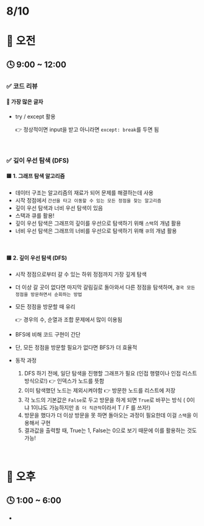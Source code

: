 # 8/10

# 🌇 오전

## 🕓 9:00 ~ 12:00

### ✅ 코드 리뷰

#### 📁 가장 많은 글자

- try / except 활용

  👉 정상적이면 input을 받고 아니라면 `except: break`를 두면 됨

<br>



### ✅ 깊이 우선 탐색 (DFS)

 #### 🟨 1. 그래프 탐색 알고리즘

- 데이터 구조는 알고리즘의 재료가 되어 문제를 해결하는데 사용
- 시작 정점에서 `간선을 타고 이동할 수 있는 모든 정점을 찾는 알고리즘`
- 깊이 우선 탐색과 너비 우선 탐색이 있음
- 스택과 큐를 활용!
- 깊이 우선 탐색은 그래프의 깊이를 우선으로 탐색하기 위해 `스택`의 개념 활용
- 너비 우선 탐색은 그래프의 너비를 우선으로 탐색하기 위해 `큐`의 개념 활용

<br>



#### 🟨 2. 깊이 우선 탐색 (DFS)

- 시작 정점으로부터 갈 수 있는 하위 정점까지 가장 깊게 탐색

- 더 이상 갈 곳이 없다면 마지막 갈림길로 돌아와서 다른 정점을 탐색하며, `결국 모든 정점을 방문하면서 순회하는 방법`

- 모든 정점을 방문할 때 유리

  👉 경우의 수, 순열과 조합 문제에서 많이 이용됨

- BFS에 비해 코드 구현이 간단
- 단, 모든 정점을 방문할 필요가 없다면 BFS가 더 효율적
- 동작 과정
  1. DFS 하기 전에, 일단 탐색을 진행할 그래프가 필요 (인접 행렬이나 인접 리스트 방식으로!) 👉 인덱스가 노드를 뜻함
  2. 이미 탐색했던 노드는 제외시켜야함 👉 방문한 노드를 리스트에 저장
  3. 각 노드의 기본값은 `False`로 두고 방문을 하게 되면 `True`로 바꾸는 방식 ( 0이냐 1이냐도 가능하지만 `좀 더 직관적`이라서 T / F 를 쓰자!)
  4. 방문을 했다가 더 이상 방문을 못 하면 돌아오는 과정이 필요한데 이걸 `스택`을 이용해서 구현
  5. 결과값을 출력할 때, True는 1, False는 0으로 보기 때문에 이를 활용하는 것도 가능!

<br>




# 🌆 오후

## 🕓 1:00 ~ 6:00

- 
